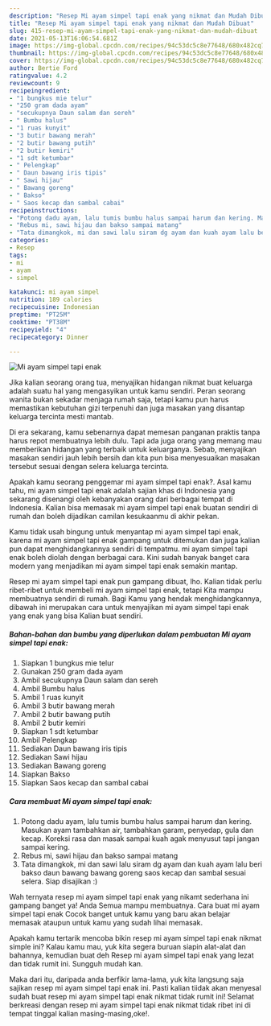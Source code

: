 ```yaml
---
description: "Resep Mi ayam simpel tapi enak yang nikmat dan Mudah Dibuat"
title: "Resep Mi ayam simpel tapi enak yang nikmat dan Mudah Dibuat"
slug: 415-resep-mi-ayam-simpel-tapi-enak-yang-nikmat-dan-mudah-dibuat
date: 2021-05-13T16:06:54.681Z
image: https://img-global.cpcdn.com/recipes/94c53dc5c8e77648/680x482cq70/mi-ayam-simpel-tapi-enak-foto-resep-utama.jpg
thumbnail: https://img-global.cpcdn.com/recipes/94c53dc5c8e77648/680x482cq70/mi-ayam-simpel-tapi-enak-foto-resep-utama.jpg
cover: https://img-global.cpcdn.com/recipes/94c53dc5c8e77648/680x482cq70/mi-ayam-simpel-tapi-enak-foto-resep-utama.jpg
author: Bertie Ford
ratingvalue: 4.2
reviewcount: 9
recipeingredient:
- "1 bungkus mie telur"
- "250 gram dada ayam"
- "secukupnya Daun salam dan sereh"
- " Bumbu halus"
- "1 ruas kunyit"
- "3 butir bawang merah"
- "2 butir bawang putih"
- "2 butir kemiri"
- "1 sdt ketumbar"
- " Pelengkap"
- " Daun bawang iris tipis"
- " Sawi hijau"
- " Bawang goreng"
- " Bakso"
- " Saos kecap dan sambal cabai"
recipeinstructions:
- "Potong dadu ayam, lalu tumis bumbu halus sampai harum dan kering. Masukan ayam tambahkan air, tambahkan garam, penyedap, gula dan kecap. Koreksi rasa dan masak sampai kuah agak menyusut tapi jangan sampai kering."
- "Rebus mi, sawi hijau dan bakso sampai matang"
- "Tata dimangkok, mi dan sawi lalu siram dg ayam dan kuah ayam lalu beri bakso daun bawang bawang goreng saos kecap dan sambal sesuai selera. Siap disajikan :)"
categories:
- Resep
tags:
- mi
- ayam
- simpel

katakunci: mi ayam simpel 
nutrition: 189 calories
recipecuisine: Indonesian
preptime: "PT25M"
cooktime: "PT38M"
recipeyield: "4"
recipecategory: Dinner

---
```



![Mi ayam simpel tapi enak](https://img-global.cpcdn.com/recipes/94c53dc5c8e77648/680x482cq70/mi-ayam-simpel-tapi-enak-foto-resep-utama.jpg)

Jika kalian seorang orang tua, menyajikan hidangan nikmat buat keluarga adalah suatu hal yang mengasyikan untuk kamu sendiri. Peran seorang  wanita bukan sekadar menjaga rumah saja, tetapi kamu pun harus memastikan kebutuhan gizi terpenuhi dan juga masakan yang disantap keluarga tercinta mesti mantab.

Di era  sekarang, kamu sebenarnya dapat memesan panganan praktis tanpa harus repot membuatnya lebih dulu. Tapi ada juga orang yang memang mau memberikan hidangan yang terbaik untuk keluarganya. Sebab, menyajikan masakan sendiri jauh lebih bersih dan kita pun bisa menyesuaikan masakan tersebut sesuai dengan selera keluarga tercinta. 



Apakah kamu seorang penggemar mi ayam simpel tapi enak?. Asal kamu tahu, mi ayam simpel tapi enak adalah sajian khas di Indonesia yang sekarang disenangi oleh kebanyakan orang dari berbagai tempat di Indonesia. Kalian bisa memasak mi ayam simpel tapi enak buatan sendiri di rumah dan boleh dijadikan camilan kesukaanmu di akhir pekan.

Kamu tidak usah bingung untuk menyantap mi ayam simpel tapi enak, karena mi ayam simpel tapi enak gampang untuk ditemukan dan juga kalian pun dapat menghidangkannya sendiri di tempatmu. mi ayam simpel tapi enak boleh diolah dengan berbagai cara. Kini sudah banyak banget cara modern yang menjadikan mi ayam simpel tapi enak semakin mantap.

Resep mi ayam simpel tapi enak pun gampang dibuat, lho. Kalian tidak perlu ribet-ribet untuk membeli mi ayam simpel tapi enak, tetapi Kita mampu membuatnya sendiri di rumah. Bagi Kamu yang hendak menghidangkannya, dibawah ini merupakan cara untuk menyajikan mi ayam simpel tapi enak yang enak yang bisa Kalian buat sendiri.

<!--inarticleads1-->

##### Bahan-bahan dan bumbu yang diperlukan dalam pembuatan Mi ayam simpel tapi enak:

1. Siapkan 1 bungkus mie telur
1. Gunakan 250 gram dada ayam
1. Ambil secukupnya Daun salam dan sereh
1. Ambil  Bumbu halus
1. Ambil 1 ruas kunyit
1. Ambil 3 butir bawang merah
1. Ambil 2 butir bawang putih
1. Ambil 2 butir kemiri
1. Siapkan 1 sdt ketumbar
1. Ambil  Pelengkap
1. Sediakan  Daun bawang iris tipis
1. Sediakan  Sawi hijau
1. Sediakan  Bawang goreng
1. Siapkan  Bakso
1. Siapkan  Saos kecap dan sambal cabai




<!--inarticleads2-->

##### Cara membuat Mi ayam simpel tapi enak:

1. Potong dadu ayam, lalu tumis bumbu halus sampai harum dan kering. Masukan ayam tambahkan air, tambahkan garam, penyedap, gula dan kecap. Koreksi rasa dan masak sampai kuah agak menyusut tapi jangan sampai kering.
1. Rebus mi, sawi hijau dan bakso sampai matang
1. Tata dimangkok, mi dan sawi lalu siram dg ayam dan kuah ayam lalu beri bakso daun bawang bawang goreng saos kecap dan sambal sesuai selera. Siap disajikan :)




Wah ternyata resep mi ayam simpel tapi enak yang nikamt sederhana ini gampang banget ya! Anda Semua mampu membuatnya. Cara buat mi ayam simpel tapi enak Cocok banget untuk kamu yang baru akan belajar memasak ataupun untuk kamu yang sudah lihai memasak.

Apakah kamu tertarik mencoba bikin resep mi ayam simpel tapi enak nikmat simple ini? Kalau kamu mau, yuk kita segera buruan siapin alat-alat dan bahannya, kemudian buat deh Resep mi ayam simpel tapi enak yang lezat dan tidak rumit ini. Sungguh mudah kan. 

Maka dari itu, daripada anda berfikir lama-lama, yuk kita langsung saja sajikan resep mi ayam simpel tapi enak ini. Pasti kalian tiidak akan menyesal sudah buat resep mi ayam simpel tapi enak nikmat tidak rumit ini! Selamat berkreasi dengan resep mi ayam simpel tapi enak nikmat tidak ribet ini di tempat tinggal kalian masing-masing,oke!.

